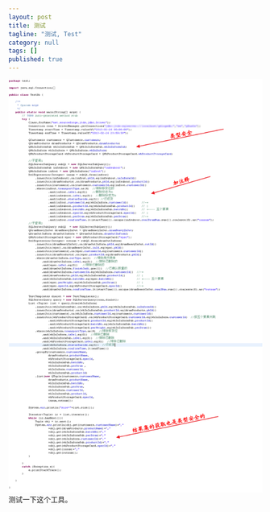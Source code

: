 ```yaml
---
layout: post
title: 测试
tagline: "测试, Test"
category: null
tags: []
published: true
---
```

![image](/assets/post-images/2014-05-05-bb7e673c-7441-477e-df28-828edd56b3da.png)
测试一下这个工具。